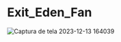 # Exit_Eden_Fan
![Captura de tela 2023-12-13 164039](https://github.com/SimonePenido/Exit_Eden_Fan/assets/112627846/524304c0-9b00-49ad-9b95-58dfa6a75931)
